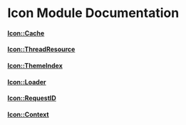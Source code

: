 # Icon Module Documentation

#### [Icon\::Cache](../../Source/Icon/Icon_Cache.h)

#### [Icon\::ThreadResource](../../Source/Icon/Icon_ThreadResource.h)

#### [Icon\::ThemeIndex](../../Source/Icon/Icon_ThemeIndex.h)

#### [Icon\::Loader](../../Source/Icon/Icon_Loader.h)

#### [Icon\::RequestID](../../Source/Icon/Types/Icon_RequestID.h)

#### [Icon\::Context](../../Source/Icon/Types/Icon_Context.h)

